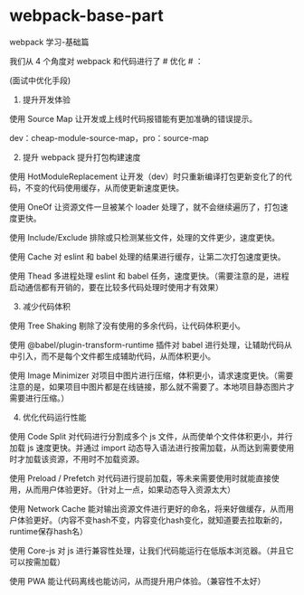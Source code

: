 # webpack-base-part

webpack 学习-基础篇

我们从 4 个角度对 webpack 和代码进行了 # 优化 # ：

(面试中优化手段)

1. 提升开发体验

使用 Source Map 让开发或上线时代码报错能有更加准确的错误提示。

dev：cheap-module-source-map，pro：source-map

2. 提升 webpack 提升打包构建速度

使用 HotModuleReplacement 让开发（dev）时只重新编译打包更新变化了的代码，不变的代码使用缓存，从而使更新速度更快。

使用 OneOf 让资源文件一旦被某个 loader 处理了，就不会继续遍历了，打包速度更快。

使用 Include/Exclude 排除或只检测某些文件，处理的文件更少，速度更快。

使用 Cache 对 eslint 和 babel 处理的结果进行缓存，让第二次打包速度更快。

使用 Thead 多进程处理 eslint 和 babel 任务，速度更快。（需要注意的是，进程启动通信都有开销的，要在比较多代码处理时使用才有效果）

3. 减少代码体积

使用 Tree Shaking 剔除了没有使用的多余代码，让代码体积更小。

使用 @babel/plugin-transform-runtime 插件对 babel 进行处理，让辅助代码从中引入，而不是每个文件都生成辅助代码，从而体积更小。

使用 Image Minimizer 对项目中图片进行压缩，体积更小，请求速度更快。（需要注意的是，如果项目中图片都是在线链接，那么就不需要了。本地项目静态图片才需要进行压缩。）

4. 优化代码运行性能

使用 Code Split 对代码进行分割成多个 js 文件，从而使单个文件体积更小，并行加载 js 速度更快。并通过 import 动态导入语法进行按需加载，从而达到需要使用时才加载该资源，不用时不加载资源。

使用 Preload / Prefetch 对代码进行提前加载，等未来需要使用时就能直接使用，从而用户体验更好。（针对上一点，如果动态导入资源太大）

使用 Network Cache 能对输出资源文件进行更好的命名，将来好做缓存，从而用户体验更好。（内容不变hash不变，内容变化hash变化，就知道要去拉取新的，runtime保存hash名）

使用 Core-js 对 js 进行兼容性处理，让我们代码能运行在低版本浏览器。（并且它可以按需加载）

使用 PWA 能让代码离线也能访问，从而提升用户体验。（兼容性不太好）

